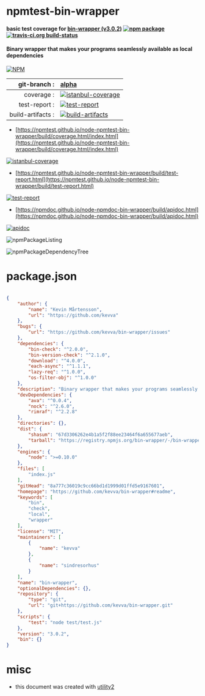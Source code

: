 # npmtest-bin-wrapper

#### basic test coverage for  [bin-wrapper (v3.0.2)](https://github.com/kevva/bin-wrapper#readme)  [![npm package](https://img.shields.io/npm/v/npmtest-bin-wrapper.svg?style=flat-square)](https://www.npmjs.org/package/npmtest-bin-wrapper) [![travis-ci.org build-status](https://api.travis-ci.org/npmtest/node-npmtest-bin-wrapper.svg)](https://travis-ci.org/npmtest/node-npmtest-bin-wrapper)

#### Binary wrapper that makes your programs seamlessly available as local dependencies

[![NPM](https://nodei.co/npm/bin-wrapper.png?downloads=true&downloadRank=true&stars=true)](https://www.npmjs.com/package/bin-wrapper)

| git-branch : | [alpha](https://github.com/npmtest/node-npmtest-bin-wrapper/tree/alpha)|
|--:|:--|
| coverage : | [![istanbul-coverage](https://npmtest.github.io/node-npmtest-bin-wrapper/build/coverage.badge.svg)](https://npmtest.github.io/node-npmtest-bin-wrapper/build/coverage.html/index.html)|
| test-report : | [![test-report](https://npmtest.github.io/node-npmtest-bin-wrapper/build/test-report.badge.svg)](https://npmtest.github.io/node-npmtest-bin-wrapper/build/test-report.html)|
| build-artifacts : | [![build-artifacts](https://npmtest.github.io/node-npmtest-bin-wrapper/glyphicons_144_folder_open.png)](https://github.com/npmtest/node-npmtest-bin-wrapper/tree/gh-pages/build)|

- [https://npmtest.github.io/node-npmtest-bin-wrapper/build/coverage.html/index.html](https://npmtest.github.io/node-npmtest-bin-wrapper/build/coverage.html/index.html)

[![istanbul-coverage](https://npmtest.github.io/node-npmtest-bin-wrapper/build/screenCapture.buildCi.browser.%252Ftmp%252Fbuild%252Fcoverage.lib.html.png)](https://npmtest.github.io/node-npmtest-bin-wrapper/build/coverage.html/index.html)

- [https://npmtest.github.io/node-npmtest-bin-wrapper/build/test-report.html](https://npmtest.github.io/node-npmtest-bin-wrapper/build/test-report.html)

[![test-report](https://npmtest.github.io/node-npmtest-bin-wrapper/build/screenCapture.buildCi.browser.%252Ftmp%252Fbuild%252Ftest-report.html.png)](https://npmtest.github.io/node-npmtest-bin-wrapper/build/test-report.html)

- [https://npmdoc.github.io/node-npmdoc-bin-wrapper/build/apidoc.html](https://npmdoc.github.io/node-npmdoc-bin-wrapper/build/apidoc.html)

[![apidoc](https://npmdoc.github.io/node-npmdoc-bin-wrapper/build/screenCapture.buildCi.browser.%252Ftmp%252Fbuild%252Fapidoc.html.png)](https://npmdoc.github.io/node-npmdoc-bin-wrapper/build/apidoc.html)

![npmPackageListing](https://npmtest.github.io/node-npmtest-bin-wrapper/build/screenCapture.npmPackageListing.svg)

![npmPackageDependencyTree](https://npmtest.github.io/node-npmtest-bin-wrapper/build/screenCapture.npmPackageDependencyTree.svg)



# package.json

```json

{
    "author": {
        "name": "Kevin Mårtensson",
        "url": "https://github.com/kevva"
    },
    "bugs": {
        "url": "https://github.com/kevva/bin-wrapper/issues"
    },
    "dependencies": {
        "bin-check": "^2.0.0",
        "bin-version-check": "^2.1.0",
        "download": "^4.0.0",
        "each-async": "^1.1.1",
        "lazy-req": "^1.0.0",
        "os-filter-obj": "^1.0.0"
    },
    "description": "Binary wrapper that makes your programs seamlessly available as local dependencies",
    "devDependencies": {
        "ava": "^0.0.4",
        "nock": "^2.6.0",
        "rimraf": "^2.2.8"
    },
    "directories": {},
    "dist": {
        "shasum": "67d3306262e4b1a5f2f88ee23464f6a655677aeb",
        "tarball": "https://registry.npmjs.org/bin-wrapper/-/bin-wrapper-3.0.2.tgz"
    },
    "engines": {
        "node": ">=0.10.0"
    },
    "files": [
        "index.js"
    ],
    "gitHead": "8a777c36019c9cc66bd1d1999d01ffd5e9167601",
    "homepage": "https://github.com/kevva/bin-wrapper#readme",
    "keywords": [
        "bin",
        "check",
        "local",
        "wrapper"
    ],
    "license": "MIT",
    "maintainers": [
        {
            "name": "kevva"
        },
        {
            "name": "sindresorhus"
        }
    ],
    "name": "bin-wrapper",
    "optionalDependencies": {},
    "repository": {
        "type": "git",
        "url": "git+https://github.com/kevva/bin-wrapper.git"
    },
    "scripts": {
        "test": "node test/test.js"
    },
    "version": "3.0.2",
    "bin": {}
}
```



# misc
- this document was created with [utility2](https://github.com/kaizhu256/node-utility2)

